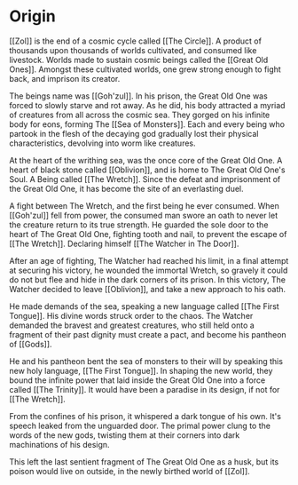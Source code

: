 # Origin
[[Zol]] is the end of a cosmic cycle called [[The Circle]]. A product of thousands upon thousands of worlds cultivated, and consumed like livestock. Worlds made to sustain cosmic beings called the [[Great Old Ones]]. Amongst these cultivated worlds, one grew strong enough to fight back, and imprison its creator. 

The beings name was [[Goh'zul]]. In his prison, the Great Old One was forced to slowly starve and rot away. As he did, his body attracted a myriad of creatures from all across the cosmic sea. They gorged on his infinite body for eons, forming The [[Sea of Monsters]]. Each and every being who partook in the flesh of the decaying god gradually lost their physical characteristics, devolving into worm like creatures. 

At the heart of the writhing sea, was the once core of the Great Old One. A heart of black stone called [[Oblivion]], and is home to The Great Old One's Soul. A Being called [[The Wretch]]. Since the defeat and imprisonment of the Great Old One, it has become the site of an everlasting duel.

A fight between The Wretch, and the first being he ever consumed. When [[Goh'zul]] fell from power, the consumed man swore an oath to never let the creature return to its true strength. He guarded the sole door to the heart of The Great Old One, fighting tooth and nail, to prevent the escape of [[The Wretch]]. Declaring himself [[The Watcher in The Door]].

After an age of fighting, The Watcher had reached his limit, in a final attempt at securing his victory, he wounded the immortal Wretch, so gravely it could do not but flee and hide in the dark corners of its prison. In this victory, The Watcher decided to leave [[Oblivion]], and take a new approach to his oath.

He made demands of the sea, speaking a new language called [[The First Tongue]]. His divine words struck order to the chaos. The Watcher demanded the bravest and greatest creatures, who still held onto a fragment of their past dignity must create a pact, and become his pantheon of [[Gods]].

He and his pantheon bent the sea of monsters to their will by speaking this new holy language, [[The First Tongue]]. In shaping the new world, they bound the infinite power that laid inside the Great Old One into a force called [[The Trinity]]. It would have been a paradise in its design, if not for [[The Wretch]]. 

From the confines of his prison, it whispered a dark tongue of his own. It's speech leaked from the unguarded door. The primal power clung to the words of the new gods, twisting them at their corners into dark machinations of his design.

This left the last sentient fragment of The Great Old One as a husk, but its poison would live on outside, in the newly birthed world of [[Zol]].